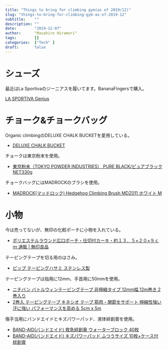 ```yaml
---
title: "Things to bring for climbing gym(as of 2019/12)"
slug: "things-to-bring-for-climbing-gym-as-of-2019-12"
subtitle:    ""
description: ""
date:        "2019-12-07"
author:      "Masahiro Hiramori"
tags:        []
categories:  ["Tech" ]
draft:       false
---
```


# シューズ

最近はLa Sportivaのジーニアスを履いてます。BananaFingersで購入。

[LA SPORTIVA Genius](https://www.bananafingers.co.uk/climbing-shoes/la-sportiva/genius)

# チョーク&チョークバッグ

Organic climbingのDELUXE CHALK BUCKETを愛用している。

- [DELUXE CHALK BUCKET](https://organicclimbing.com/products/deluxe-chalk-bucket)

チョークは東京粉末を使用。

- [東京粉末（TOKYO POWDER INDUSTRIES） PURE BLACK/ピュアブラック NET330g](https://www.amazon.co.jp/dp/B010Q5QLRO/)

チョークバッグにはMADROCKのブラシを使用。

- [MADROCK(マッドロック) Hedgehog Climbing Brush MDZ011 ホワイト M](https://www.amazon.co.jp/gp/product/B07D3FBFT1/)

# 小物

今は売ってないが、無印の化粧ポーチに小物を入れている。

- [ポリエステルラウンド広口ポーチ・仕切付カーキ・約１３．５×２０×９ｃｍ 通販 | 無印良品](https://www.muji.net/store/cmdty/detail/4550002550004?searchno=9&sectionCode=S02115)

テーピングテープを切る用のはさみ。

- [ピップ テーピングハサミ ステンレス製](https://www.amazon.co.jp/gp/product/B000FQOG90/)

テーピングテープは指用に12mm、手首用に50mmを使用。

- [ニチバン バトルウィンテーピングテープ 非伸縮タイプ 12mm幅 12m巻き 2巻入り](https://www.amazon.co.jp/dp/B000BA6MTM/)
- [2巻入 テーピングテープ キネシオ テープ 筋肉・関節をサポート 伸縮性強い 汗に強い パフォーマンスを高める 5cm x 5m](https://www.amazon.co.jp/dp/B079CF6BCC/)

傷手当用にバンドエイドとキズパワーパッド、液体絆創膏を使用。

- [BAND-AID(バンドエイド) 救急絆創膏 ウォーターブロック 40枚](https://www.amazon.co.jp/dp/B000FQNKH4/)
- [BAND-AID(バンドエイド) キズパワーパッド ふつうサイズ 10枚+ケース付 絆創膏](https://www.amazon.co.jp/dp/B06XZ1BCHP/)